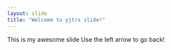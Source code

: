 ```yaml
---
layout: slide
title: "Welcome to yjtrx slide!"
---
```

This is my awesome slide
Use the left arrow to go back!
